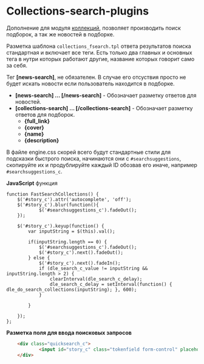 # Collections-search-plugins
Дополнение для модуля [коллекций](https://github.com/TeraMoune/Collections-DLE), позволяет производить поиск подборок, а так же новостей в подборке.

Разметка шаблона `collections_fsearch.tpl` ответа результатов поиска стандартная и включает все теги.
Есть только два главных и основных тега в нутри которых работают другие, название которых говорит само за себя.

Тег **[news-search]**, не обязателен. В случае его отсуствия просто не будет искать новости если пользователь находится в подборке.
 - **[news-search] ... [/news-search]** - Обозначает разметку ответов для новостей.
 - **[collections-search] ... [/collections-search]** - Обозначает разметку ответов для подборок.
    - **{full_link}**
    - **{cover}**
    - **{name}**
    - **{description}**

В файле engine.css скорей всего будут стандартные стили для подсказки быстрого поиска, начинаются они с `#searchsuggestions`, скопируйте их и продублируйте каждый ID обозвав его иначе, например `#searchsuggestions_c`.

**JavaScript** функция
```JS
function FastSearchCollections() {
	$('#story_c').attr('autocomplete', 'off');
	$('#story_c').blur(function(){
		 	$('#searchsuggestions_c').fadeOut();
	});

	$('#story_c').keyup(function() {
		var inputString = $(this).val();

		if(inputString.length == 0) {
			$('#searchsuggestions_c').fadeOut();
			$('#story_c').next().fadeOut();
		} else {
			$('#story_c').next().fadeIn();
			if (dle_search_c_value != inputString && inputString.length > 2) {
				clearInterval(dle_search_c_delay);
				dle_search_c_delay = setInterval(function() { dle_do_search_collections(inputString); }, 600);
			}

		}
	
	});
};
```
**Разметка поля для ввода поисковых запросов**
```HTML
	<div class="quicksearch_c">
			<input id="story_c" class="tokenfield form-control" placeholder="Поиск..." name="story" value="" type="search">
	</div>
```
